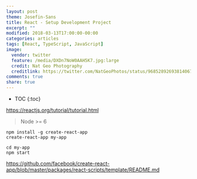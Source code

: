 ```yaml
---
layout: post
theme: Josefin-Sans
title: React - Setup Development Project
excerpt: ""
modified: 2018-03-13T17:00:00-00:00
categories: articles
tags: [React, TypeScript, JavaScript]
image:
  vendor: twitter
  feature: /media/DXDn7NoW0AAH5K7.jpg:large
  credit: Nat Geo Photography‏
  creditlink: https://twitter.com/NatGeoPhotos/status/968528926938140673
comments: true
share: true
---
```


* TOC
{:toc}

https://reactjs.org/tutorial/tutorial.html

> Node >= 6

```
npm install -g create-react-app
create-react-app my-app

cd my-app
npm start
```

https://github.com/facebook/create-react-app/blob/master/packages/react-scripts/template/README.md

